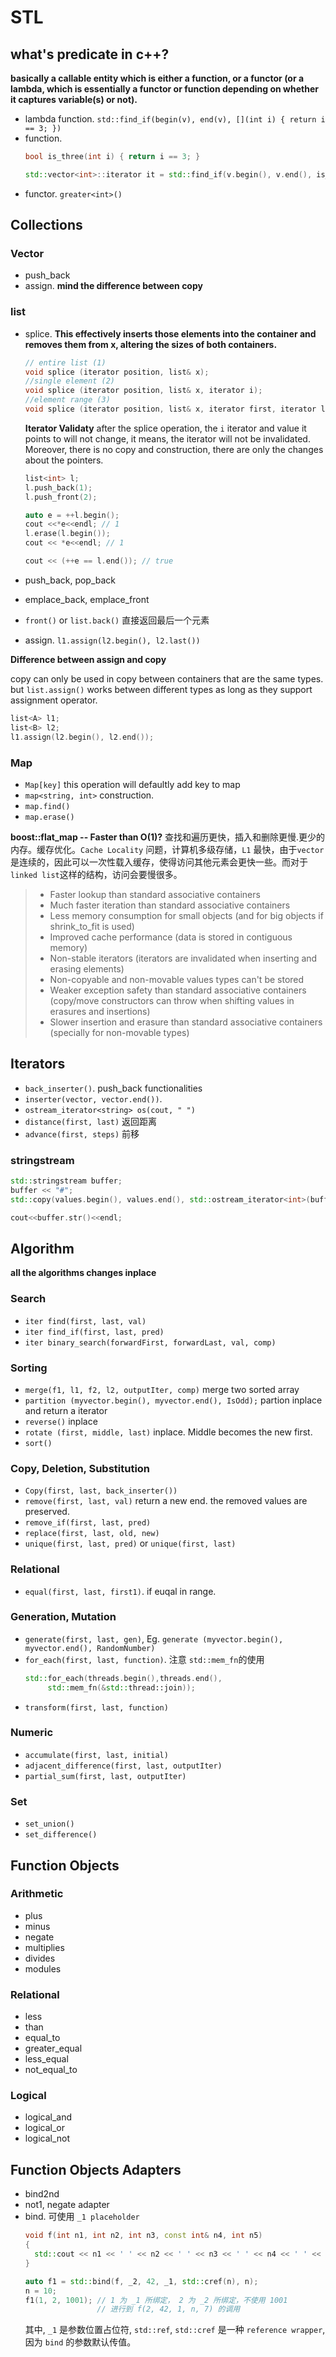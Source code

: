 # STL

## what's predicate in c++?

**basically a callable entity which is either a function, or a functor (or a lambda, which is essentially a functor or function depending on whether it captures variable(s) or not).**

+ lambda function. `std::find_if(begin(v), end(v), [](int i) { return i == 3; })`
+ function. 
  ```c++
  bool is_three(int i) { return i == 3; }

  std::vector<int>::iterator it = std::find_if(v.begin(), v.end(), is_three);
  ``` 
+ functor. `greater<int>()`

## Collections

### Vector
+ push_back
+ assign. **mind the difference between copy**

### list
+ splice. 
  **This effectively inserts those elements into the container and removes them from x, altering the sizes of both containers.**
  ```cpp
  // entire list (1)	
  void splice (iterator position, list& x);
  //single element (2)	
  void splice (iterator position, list& x, iterator i);
  //element range (3)	
  void splice (iterator position, list& x, iterator first, iterator last);
  ```
  **Iterator Validaty**
  after the splice operation, the `i` iterator and value it points to will not change, it means, the iterator will not be invalidated. Moreover, there is no copy and construction, there are only the changes about the pointers.  
  ```cpp
  list<int> l;
  l.push_back(1);    
  l.push_front(2);

  auto e = ++l.begin();
  cout <<*e<<endl; // 1
  l.erase(l.begin());
  cout << *e<<endl; // 1

  cout << (++e == l.end()); // true
  ```

+ push_back, pop_back
+ emplace_back, emplace_front
+ `front()` or `list.back()` 直接返回最后一个元素
+ assign. `l1.assign(l2.begin(), l2.last())`

**Difference between assign and copy**

copy can only be used in copy between containers that are the same types.
but `list.assign()` works between different types as long as they support assignment
operator. 

```cpp
list<A> l1;
list<B> l2;
l1.assign(l2.begin(), l2.end());
```


### Map

+ `Map[key]` this operation will defaultly add key to map
+ `map<string, int>` construction.
+ `map.find()`
+ `map.erase()`

**boost::flat_map -- Faster than O(1)?**
查找和遍历更快，插入和删除更慢.更少的内存。缓存优化。`Cache Locality` 问题，计算机多级存储，`L1` 最快，由于`vector`是连续的，因此可以一次性载入缓存，使得访问其他元素会更快一些。而对于 `linked list`这样的结构，访问会要慢很多。
>+ Faster lookup than standard associative containers
>+ Much faster iteration than standard associative containers
>+ Less memory consumption for small objects (and for big objects if shrink_to_fit is used)
>+ Improved cache performance (data is stored in contiguous memory)
>+ Non-stable iterators (iterators are invalidated when inserting and erasing elements)
>+ Non-copyable and non-movable values types can't be stored
>+ Weaker exception safety than standard associative containers (copy/move constructors can throw when shifting values in erasures and insertions)
>+ Slower insertion and erasure than standard associative containers (specially for non-movable types)

## Iterators

+ `back_inserter()`. push_back functionalities
+ `inserter(vector, vector.end())`.
+ `ostream_iterator<string> os(cout, " ")`
+ `distance(first, last)` 返回距离
+ `advance(first, steps)` 前移


### stringstream

```cpp
std::stringstream buffer;
buffer << "#";
std::copy(values.begin(), values.end(), std::ostream_iterator<int>(buffer, "#"));

cout<<buffer.str()<<endl;
```


## Algorithm

**all the algorithms changes inplace**

### Search

+ `iter find(first, last, val)`
+ `iter find_if(first, last, pred)`
+ `iter binary_search(forwardFirst, forwardLast, val, comp)`

### Sorting
+ `merge(f1, l1, f2, l2, outputIter, comp)` merge two sorted array
+ `partition (myvector.begin(), myvector.end(), IsOdd);` partion inplace and return a iterator
+ `reverse()` inplace
+ `rotate (first, middle, last)` inplace. Middle becomes the new first.
+ `sort()`

### Copy, Deletion, Substitution
+ `Copy(first, last, back_inserter())`
+ `remove(first, last, val)` return a new end. the removed values are preserved.
+ `remove_if(first, last, pred)`
+ `replace(first, last, old, new)`
+ `unique(first, last, pred)` or `unique(first, last)`

### Relational
+ `equal(first, last, first1)`. if euqal in range.

### Generation, Mutation
+ `generate(first, last, gen)`, Eg. `generate (myvector.begin(), myvector.end(), RandomNumber)`
+ `for_each(first, last, function)`. 注意 `std::mem_fn`的使用
  ```cpp
  std::for_each(threads.begin(),threads.end(),
       std::mem_fn(&std::thread::join));
  ```
+ `transform(first, last, function)`

### Numeric
+ `accumulate(first, last, initial)`
+ `adjacent_difference(first, last, outputIter)`
+ `partial_sum(first, last, outputIter)`

### Set
+ `set_union()`
+ `set_difference()`

## Function Objects

### Arithmetic
+ plus
+ minus
+ negate
+ multiplies
+ divides
+ modules

### Relational
+ less
+ than
+ equal_to
+ greater_equal
+ less_equal
+ not_equal_to

### Logical
+ logical_and
+ logical_or
+ logical_not

## Function Objects Adapters

+ bind2nd
+ not1, negate adapter
+ bind. 可使用 `_1 placeholder` 
  ```cpp
  void f(int n1, int n2, int n3, const int& n4, int n5)
  {
    std::cout << n1 << ' ' << n2 << ' ' << n3 << ' ' << n4 << ' ' << n5 << '\n';
  }

  auto f1 = std::bind(f, _2, 42, _1, std::cref(n), n);
  n = 10;
  f1(1, 2, 1001); // 1 为 _1 所绑定， 2 为 _2 所绑定，不使用 1001
                  // 进行到 f(2, 42, 1, n, 7) 的调用
  ```
  其中, `_1` 是参数位置占位符, `std::ref`, `std::cref` 是一种 `reference wrapper`, 
  因为 `bind` 的参数默认传值。